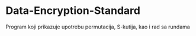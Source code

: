 # Data-Encryption-Standard
Program koji prikazuje upotrebu permutacija, S-kutija, kao i rad sa rundama

